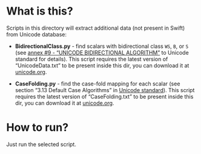 # What is this?

Scripts in this directory will extract additional data (not present in Swift) from Unicode database:

- **BidirectionalClass.py** - find scalars with bidirectional class `WS`, `B`, or `S` (see [annex #9 - “UNICODE BIDIRECTIONAL ALGORITHM”](https://www.unicode.org/reports/tr9/tr9-41.html) to Unicode standard for details). This script requires the latest version of “UnicodeData.txt” to be present inside this dir, you can download it at [unicode.org](https://www.unicode.org/Public/UCD/latest/ucd/).

- **CaseFolding.py** - find the case-fold mapping for each scalar (see section “3.13 Default Case Algorithms” in [Unicode standard](http://www.unicode.org/versions/Unicode12.1.0)). This script requires the latest version of “CaseFolding.txt” to be present inside this dir, you can download it at [unicode.org](https://www.unicode.org/Public/UCD/latest/ucd/).

# How to run?

Just run the selected script.
